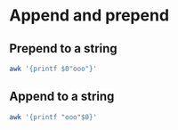 # Append and prepend

## Prepend to a string

```sh
awk '{printf $0"ooo"}'
```

## Append to a string

```sh
awk '{printf "ooo"$0}'
```
